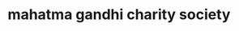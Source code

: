 ---
title: "mahatma gandhi charity society"
url: /changanacherry/mahatma-gandhi-charity-society/
shop: office supplies
---